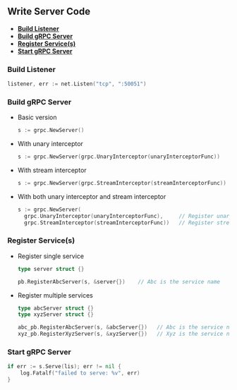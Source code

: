 ## Write Server Code
- [**Build Listener**]()
- [**Build gRPC Server**]()
- [**Register Service(s)**]()
- [**Start gRPC Server**]()

### Build Listener
```go
listener, err := net.Listen("tcp", ":50051")
```

### Build gRPC Server
- Basic version
  ```go
  s := grpc.NewServer()
  ```
- With unary interceptor
  ```go
  s := grpc.NewServer(grpc.UnaryInterceptor(unaryInterceptorFunc))
  ```
- With stream interceptor
  ```go
  s := grpc.NewServer(grpc.StreamInterceptor(streamInterceptorFunc))
  ```
- With both unary interceptor and stream interceptor
  ```go
  s := grpc.NewServer(
    grpc.UnaryInterceptor(unaryInterceptorFunc),     // Register unary interceptor.
    grpc.StreamInterceptor(streamInterceptorFunc))   // Register stream interceptor.
  ```

### Register Service(s)
- Register single service
  ```go
  type server struct {}
  
  pb.RegisterAbcServer(s, &server{})    // Abc is the service name
  ```
- Register multiple services
  ```go
  type abcServer struct {}
  type xyzServer struct {}
  
  abc_pb.RegisterAbcServer(s, &abcServer{})   // Abc is the service name
  xyz_pb.RegisterXyzServer(s, &xyzServer{})   // Xyz is the service name
  ```
  
### Start gRPC Server
```go
if err := s.Serve(lis); err != nil {
    log.Fatalf("failed to serve: %v", err)
}
```
